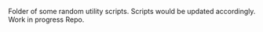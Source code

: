 Folder of some random utility scripts.
Scripts would be updated accordingly.
Work in progress Repo.

